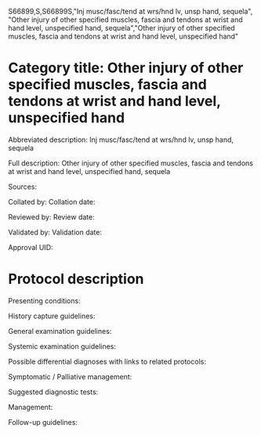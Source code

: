 S66899,S,S66899S,"Inj musc/fasc/tend at wrs/hnd lv, unsp hand, sequela", "Other injury of other specified muscles, fascia and tendons at wrist and hand level, unspecified hand, sequela","Other injury of other specified muscles, fascia and tendons at wrist and hand level, unspecified hand"
# Category title: Other injury of other specified muscles, fascia and tendons at wrist and hand level, unspecified hand

Abbreviated description: Inj musc/fasc/tend at wrs/hnd lv, unsp hand, sequela

Full description: Other injury of other specified muscles, fascia and tendons at wrist and hand level, unspecified hand, sequela

Sources:

Collated by:
Collation date:

Reviewed by:
Review date:

Validated by:
Validation date:

Approval UID:

# Protocol description

Presenting conditions:

History capture guidelines:

General examination guidelines:

Systemic examination guidelines:

Possible differential diagnoses with links to related protocols:

Symptomatic / Palliative management:

Suggested diagnostic tests:

Management:

Follow-up guidelines:

